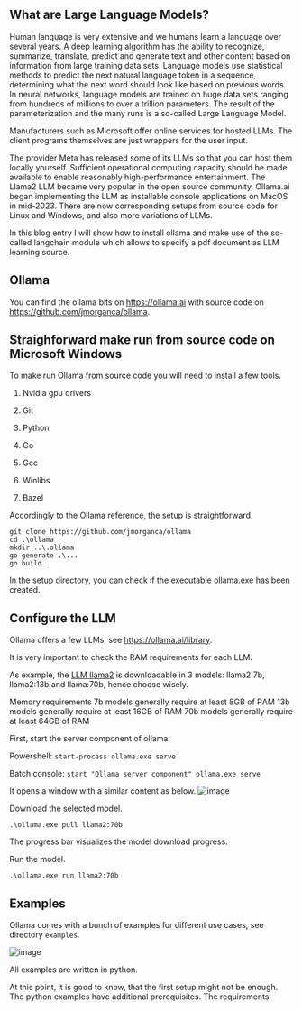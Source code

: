 What are Large Language Models?
-
Human language is very extensive and we humans learn a language over several years. A deep learning algorithm has the ability to recognize, summarize, translate, predict and generate text and other content based on information from large training data sets.
Language models use statistical methods to predict the next natural language token in a sequence, determining what the next word should look like based on previous words. In neural networks, language models are trained on huge data sets ranging from hundreds of millions to over a trillion parameters. The result of the parameterization and the many runs is a so-called Large Language Model.

Manufacturers such as Microsoft offer online services for hosted LLMs. The client programs themselves are just wrappers for the user input.

The provider Meta has released some of its LLMs so that you can host them locally yourself. Sufficient operational computing capacity should be made available to enable reasonably high-performance entertainment. The Llama2 LLM became very popular in the open source community.
Ollama.ai began implementing the LLM as installable console applications on MacOS in mid-2023.
There are now corresponding setups from source code for Linux and Windows, and also more variations of LLMs.

In this blog entry I will show how to install ollama and make use of the so-called langchain module which allows to specify a pdf document as LLM learning source.

Ollama
-
You can find the ollama bits on https://ollama.ai with source code on https://github.com/jmorganca/ollama.

Straighforward make run from source code on Microsoft Windows
--

To make run Ollama from source code you will need to install a few tools.

1. Nvidia gpu drivers

2. Git

3. Python

4. Go

5. Gcc

6. Winlibs

7. Bazel


Accordingly to the Ollama reference, the setup is straightforward.

```
git clone https://github.com/jmorganca/ollama
cd .\ollama
mkdir ..\.ollama
go generate .\...
go build .
```

In the setup directory, you can check if the executable ollama.exe has been created.

Configure the LLM
--

Ollama offers a few LLMs, see https://ollama.ai/library.

It is very important to check the RAM requirements for each LLM.

As example, the [LLM llama2](https://ollama.ai/library/llama2) is downloadable in 3 models: llama2:7b, llama2:13b and llama:70b, hence choose wisely.

Memory requirements
7b models generally require at least 8GB of RAM
13b models generally require at least 16GB of RAM
70b models generally require at least 64GB of RAM


First, start the server component of ollama.

Powershell:
`start-process ollama.exe serve`

Batch console:
`start "Ollama server component" ollama.exe serve`

It opens a window with a similar content as below.
![image](https://github.com/dcasota/ollama-scripts/assets/14890243/98f81dd6-fb9a-488b-bd21-7d459a942e73)


Download the selected model.

`.\ollama.exe pull llama2:70b`

The progress bar visualizes the model download progress.


Run the model.

`.\ollama.exe run llama2:70b`

Examples
--

Ollama comes with a bunch of examples for different use cases, see directory `examples`.

![image](https://github.com/dcasota/ollama-scripts/assets/14890243/8f5562b1-bf5e-4321-9c54-da5a780c6a41)

All examples are written in python.

At this point, it is good to know, that the first setup might not be enough. The python examples have additional prerequisites. The requirements


